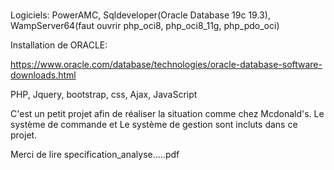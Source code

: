 # 
Logiciels: PowerAMC, Sqldeveloper(Oracle Database 19c 19.3), WampServer64(faut ouvrir php_oci8, php_oci8_11g, php_pdo_oci)

Installation de ORACLE:

https://www.oracle.com/database/technologies/oracle-database-software-downloads.html

PHP, Jquery, bootstrap, css, Ajax, JavaScript

C'est un petit projet afin de réaliser la situation comme chez Mcdonald's. Le système de commande et Le système de gestion sont incluts dans ce projet.

Merci de lire specification_analyse.....pdf
